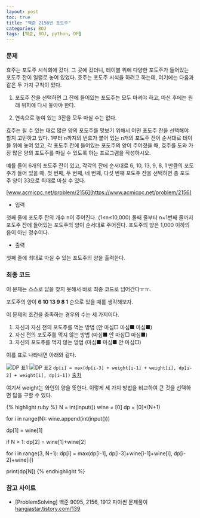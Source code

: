 ```yaml
---
layout: post
toc: true
title: "백준 2156번 포도주"
categories: BOJ
tags: [백준, BOJ, python, DP]
---
```


### 문제
효주는 포도주 시식회에 갔다. 그 곳에 갔더니, 테이블 위에 다양한 포도주가 들어있는 포도주 잔이 일렬로 놓여 있었다. 효주는 포도주 시식을 하려고 하는데, 여기에는 다음과 같은 두 가지 규칙이 있다.

1. 포도주 잔을 선택하면 그 잔에 들어있는 포도주는 모두 마셔야 하고, 마신 후에는 원래 위치에 다시 놓아야 한다.

2. 연속으로 놓여 있는 3잔을 모두 마실 수는 없다.

효주는 될 수 있는 대로 많은 양의 포도주를 맛보기 위해서 어떤 포도주 잔을 선택해야 할지 고민하고 있다. 1부터 n까지의 번호가 붙어 있는 n개의 포도주 잔이 순서대로 테이블 위에 놓여 있고, 각 포도주 잔에 들어있는 포도주의 양이 주어졌을 때, 효주를 도와 가장 많은 양의 포도주를 마실 수 있도록 하는 프로그램을 작성하시오.

예를 들어 6개의 포도주 잔이 있고, 각각의 잔에 순서대로 6, 10, 13, 9, 8, 1 만큼의 포도주가 들어 있을 때, 첫 번째, 두 번째, 네 번째, 다섯 번째 포도주 잔을 선택하면 총 포도주 양이 33으로 최대로 마실 수 있다.

[www.acmicpc.net/problem/2156](https://www.acmicpc.net/problem/2156)

* 입력

첫째 줄에 포도주 잔의 개수 n이 주어진다. (1≤n≤10,000) 둘째 줄부터 n+1번째 줄까지 포도주 잔에 들어있는 포도주의 양이 순서대로 주어진다. 포도주의 양은 1,000 이하의 음이 아닌 정수이다.

* 출력

첫째 줄에 최대로 마실 수 있는 포도주의 양을 출력한다.

### 최종 코드

이 문제는 스스로 답을 찾지 못해서 바로 최종 코드로 넘어간다ㅠㅠ.

포도주의 양이 **6 10 13 9 8 1** 순으로 있을 때를 생각해보자.

이 문제의 조건을 충족하는 경우의 수는 세 가지이다.

1. 자신과 자신 전의 포도주를 먹는 방법 (안 마심□ 마심■ 마심■)
2. 자신 전의 포도주를 먹지 않는 방법 (마심■ 안 마심□ 마심■)
3. 자신의 포도주를 먹지 않는 방법 (마심■ 마심■ 안 마심□)

이를 표로 나타내면 아래와 같다.

![DP 표1](https://blog.kakaocdn.net/dn/LbvtY/btqT8HG72gw/H6quzTyqbvfCkwcXiLzpUk/img.png)
![DP 표2](https://img1.daumcdn.net/thumb/R1280x0/?scode=mtistory2&fname=https%3A%2F%2Fblog.kakaocdn.net%2Fdn%2FbKwjPE%2FbtqUcAOdTNB%2FSN9u9k0kEL84UAJji4zt6k%2Fimg.png)
`dp[i] = max(dp[i-3] + weight[i-1] + weight[i], dp[i-2] + weight[i], dp[i-1])`
[출처](https://hangjastar.tistory.com/139)

여기서 weight는 와인의 양을 뜻한다. 이렇게 세 가지 방법을 비교하여 큰 것을 선택하면 답을 구할 수 있다.

{% highlight ruby %}
N = int(input())
wine = [0]
dp = [0]*(N+1)

for i in range(N):
    wine.append(int(input()))

dp[1] = wine[1]

if N > 1:
    dp[2] = wine[1]+wine[2]

for i in range(3, N+1):
    dp[i] = max(dp[i-1], dp[i-3]+wine[i-1]+wine[i], dp[i-2]+wine[i])

print(dp[N])
{% endhighlight %}

### 참고 사이트

- [ProblemSolving] 백준 9095, 2156, 1912 파이썬 문제풀이 [hangjastar.tistory.com/139](https://hangjastar.tistory.com/139)
